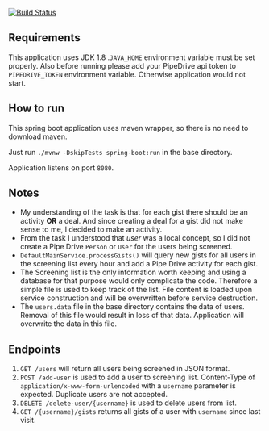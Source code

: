 [![Build Status](https://travis-ci.org/javad-hajiani/Pipedrive.svg?branch=master)](https://travis-ci.org/javad-hajiani/Pipedrive)
## Requirements
This application uses JDK 1.8 .`JAVA_HOME` environment variable must be set properly.
Also before running please add your PipeDrive api token to `PIPEDRIVE_TOKEN` environment variable. Otherwise application would not start.

## How to run
This spring boot application uses maven wrapper, so there is no need to download maven.

Just run `./mvnw -DskipTests spring-boot:run` in the base directory.

Application listens on port `8080`.

## Notes
* My understanding of the task is that for each gist there should be an activity **OR** a deal. And since creating a deal for a gist did not make sense to me, I decided to make an activity.
* From the task I understood that _user_ was a local concept, so I did not create a Pipe Drive `Person` or `User` for the users being screened.
* `DefaultMainService.processGists()` will query new gists for all users in the screening list every hour and add a Pipe Drive activity for each gist.
* The Screening list is the only information worth keeping and using a database for that purpose would only complicate the code. Therefore a simple file is used to keep track of the list. File content is loaded upon service construction and will be overwritten before service destruction. 
* The `users.data` file in the base directory contains the data of users. Removal of this file would result in loss of that data. Application will overwrite the data in this file.

## Endpoints 
1. `GET /users` will return all users being screened in JSON format.
2. `POST /add-user` is used to add a user to screening list. Content-Type of `application/x-www-form-urlencoded` with a `username` parameter is expected.
Duplicate users are not accepted.
3. `DELETE /delete-user/{username}` is used to delete users from list.
4. `GET /{username}/gists` returns all gists of a user with `username` since last visit.